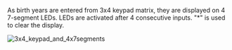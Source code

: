 As birth years are entered from 3x4 keypad matrix, they are displayed on 4 7-segment LEDs.
LEDs are activated after 4 consecutive inputs.
"*" is used to clear the display.

![3x4_keypad_and_4x7segments](../assets/3x4_keypad_and_4x7segments.gif)
